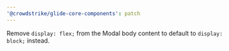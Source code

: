 ```yaml
---
'@crowdstrike/glide-core-components': patch
---
```


Remove `display: flex;` from the Modal body content to default to `display: block;` instead.
